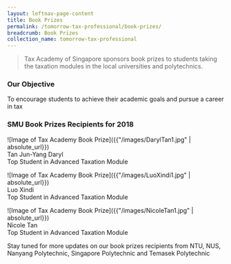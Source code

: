 ```yaml
---
layout: leftnav-page-content
title: Book Prizes
permalink: /tomorrow-tax-professional/book-prizes/
breadcrumb: Book Prizes
collection_name: tomorrow-tax-professional
---
```


> Tax Academy of Singapore sponsors book prizes to students taking the taxation modules in the local universities and polytechnics. 


### **Our Objective**

To encourage students to achieve their academic goals and pursue a career in tax

### **SMU Book Prizes Recipients for 2018**

![Image of Tax Academy Book Prize]({{"/images/DarylTan1.jpg" | absolute_url}})<br>
Tan Jun-Yang Daryl<br>
Top Student in Advanced Taxation Module<br>

![Image of Tax Academy Book Prize]({{"/images/LuoXindi1.jpg" | absolute_url}})<br>
Luo Xindi<br>
Top Student in Advanced Taxation Module<br>

![Image of Tax Academy Book Prize]({{"/images/NicoleTan1.jpg" | absolute_url}})<br>
Nicole Tan<br>
Top Student in Advanced Taxation Module<br>


Stay tuned for more updates on our book prizes recipients from NTU, NUS, Nanyang Polytechnic, Singapore Polytechnic and Temasek Polytechnic 
